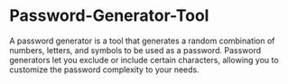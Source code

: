 # Password-Generator-Tool
A password generator is a tool that generates a random combination of numbers, letters, and symbols to be used as a password. Password generators let you exclude or include certain characters, allowing you to customize the password complexity to your needs.
